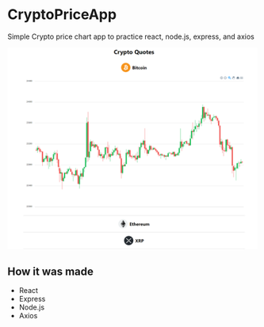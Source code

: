 # CryptoPriceApp
Simple Crypto price chart app to practice react, node.js, express, and axios

![CryptoAppScreenshot](/git-image/home.png)

## How it was made
* React
* Express
* Node.js
* Axios
